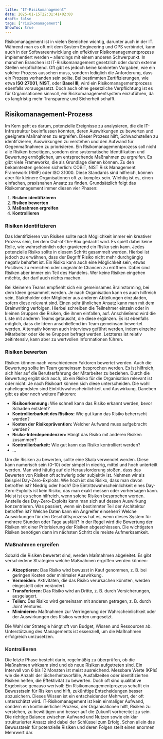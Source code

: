 ```yaml
---
title: "IT-Risikomanagement"
date: 2025-01-15T22:31:41+02:00
draft: false
tags: ["risikomanagement"]
ShowToc: true
---
```


Risikomanagement ist in vielen Bereichen wichtig, darunter auch in der IT. Während man es oft mit dem System Engineering und OPS verbindet, kann auch in der Softwareentwicklung ein effektiver Risikomanagementprozess implementiert werden – allerdings mit einem anderen Schwerpunkt.  In manchen Branchen ist IT-Risikomanagement gesetzlich oder durch externe Stellen verpflichtend. Oft gibt es jedoch keine konkreten Vorgaben, wie ein solcher Prozess aussehen muss, sondern lediglich die Anforderung, dass ein Prozess vorhanden sein sollte. Bei bestimmten Zertifizierungen, wie etwa **ISO 27001**, **NIST**, oder **Basel III**, wird ein Risikomanagementprozess ebenfalls vorausgesetzt. Doch auch ohne gesetzliche Verpflichtung ist es für Organisationen sinnvoll, ein Risikomanagementsystem einzuführen, da es langfristig mehr Transparenz und Sicherheit schafft.

## Risikomanagement-Prozess
Im Kern geht es darum, potenzielle Ereignisse zu analysieren, die die IT-Infrastruktur beeinflussen könnten, deren Auswirkungen zu bewerten und geeignete Maßnahmen zu ergreifen. Dieser Prozess hilft, Schwachstellen zu identifizieren, Auswirkungen zu verstehen und den Aufwand für Gegenmaßnahmen zu priorisieren. Ein Risikomanagementprozess soll nicht alle Risiken beseitigen, sondern eine systematische Identifikation und Bewertung ermöglichen, um entsprechende Maßnahmen zu ergreifen. Es gibt viele Frameworks, die als Grundlage dienen können. Zu den bekanntesten gehören sicherlich: COBIT, NIST Risk Management Framework (RMF) oder ISO 31000. Diese Standards sind hilfreich, können aber für kleinere Organisationen oft zu komplex sein. Wichtig ist es, einen einfachen, praxisnahen Ansatz zu finden. Grundsätzlich folgt das Risikomanagement immer diesen vier  Phasen:  
1. **Risiken identifizieren**  
2. **Risiken bewerten**  
3. **Maßnahmen ergreifen**  
4. **Kontrollieren**  

### Risiken identifizieren  
Das Identifizieren von Risiken sollte nach Möglichkeit immer ein kreativer Prozess sein, bei dem Out-of-the-Box gedacht wird. Es spielt dabei keine Rolle, wie wahrscheinlich oder gravierend ein Risiko sein kann. Jedes potenzielle Risiko sollte in diesem Schritt gesammelt werden. Hierbei ist jedoch zu erwähnen, dass der Begriff Risiko nicht mehr durchgängig negativ behaftet ist. Ein Risiko kann auch eine Möglichkeit sein, etwas Positives zu erreichen oder ungeahnte Chancen zu eröffnen. Dabei sind Risiken aber immer ein Teil des Handelns. Wer keine Risiken eingehen möchte, der darf auch nichts machen.

Bei kleineren Teams empfiehlt sich ein gemeinsames Brainstorming, bei dem Ideen gesammelt werden. Je nach Organisation kann es auch hilfreich sein, Stakeholder oder Mitglieder aus anderen Abteilungen einzuladen, sofern diese relevant sind. Einen sehr ähnlichen Ansatz kann man mit dem Brainwriting verfolgen. Hierbei schreiben die Teilnehmer einzeln oder in kleinen Gruppen die Risiken, die ihnen einfallen, auf. Anschließend wird die Liste mit anderen Teams getauscht, die diese ergänzen. Es ist ebenfalls möglich, dass die Ideen anschließend im Team gemeinsam bewertet werden. Alternativ können auch Interviews geführt werden, indem einzelne Mitarbeiter oder kleine Gruppen befragt werden. Letzteres ist relativ zeitintensiv, kann aber zu wertvollen Informationen führen.


### Risiken bewerten  
Risiken können nach verschiedenen Faktoren bewertet werden. Auch die Bewertung sollte im Team gemeinsam besprochen werden. Es ist hilfreich, sich hier auf die Berufserfahrung der Mitarbeiter zu beziehen. Durch die Bewertung ergibt sich auch, ob ein Risiko für die Organisation relevant ist oder nicht. Je nach Risikoart können sich diese unterscheiden. Die wohl naheliegendsten sind Eintrittswahrscheinlichkeit und Auswirkung. Daneben gibt es aber noch weitere Faktoren:  
- **Risikoerkennung:** Wie schnell kann das Risiko erkannt werden, bevor Schaden entsteht?  
- **Kontrollierbarkeit des Risikos:** Wie gut kann das Risiko beherrscht werden?  
- **Kosten der Risikoprävention:** Welcher Aufwand muss aufgebracht werden?  
- **Risiko-Interdependenzen:** Hängt das Risiko mit anderen Risiken zusammen?  
- **Kontrollierbarkeit:** Wie gut kann das Risiko kontrolliert werden?  
- ...  

Um die Risiken zu bewerten, sollte eine Skala verwendet werden. Diese kann numerisch sein (0–10) oder simpel in niedrig, mittel und hoch unterteilt werden. Man wird häufig auf die Herausforderung stoßen, dass das Bewerten von Risiken oft schwierig oder subjektiv ist. Nehmen wir als Beispiel Day-Zero-Exploits: Wie hoch ist das Risiko, dass man davon betroffen ist? Niedrig oder hoch? Die Eintrittswahrscheinlichkeit eines Day-Zero-Exploits ist kein Risiko, das man exakt messen oder vorhersagen kann. Meist ist es schon hilfreich, wenn solche Risiken besprochen werden. Anstelle des Day-Zero-Exploits kann man sich auf dessen Auswirkung konzentrieren. Was passiert, wenn ein bestimmter Teil der Architektur betroffen ist? Welche Daten kann ein Angreifer einsehen? Welche Auswirkungen für den Geschäftsprozess hat es, wenn dieses System für mehrere Stunden oder Tage ausfällt? In der Regel wird die Bewertung der Risiken mit einer Priorisierung der Risiken abgeschlossen. Die wichtigsten Risiken benötigen dann im nächsten Schritt die meiste Aufmerksamkeit.


### Maßnahmen ergreifen  
Sobald die Risiken bewertet sind, werden Maßnahmen abgeleitet. Es gibt verschiedene Strategien welche Maßnahmen ergriffen werden können:
- **Akzeptieren:** Das Risiko wird bewusst in Kauf genommen, z. B. bei geringen Kosten oder minimaler Auswirkung.  
- **Vermeiden:** Aktivitäten, die das Risiko verursachen könnten, werden eingestellt oder verändert.  
- **Transferieren:** Das Risiko wird an Dritte, z. B. durch Versicherungen, ausgelagert.  
- **Teilen:** Das Risiko wird gemeinsam mit anderen getragen, z. B. durch Joint Ventures.  
- **Minimieren:** Maßnahmen zur Verringerung der Wahrscheinlichkeit oder der Auswirkungen des Risikos werden umgesetzt.  

Die Wahl der Strategie hängt oft von Budget, Wissen und Ressourcen ab. Unterstützung des Managements ist essenziell, um die Maßnahmen erfolgreich umzusetzen.

### Kontrollieren  
Die letzte Phase besteht darin, regelmäßig zu überprüfen, ob die Maßnahmen wirksam sind und ob neue Risiken aufgetreten sind. Ein Intervall von 6 bis 12 Monaten ist meist ausreichend. Messbare Werte (KPIs) wie die Anzahl der Sicherheitsvorfälle, Ausfallzeiten oder identifizierten Risiken helfen, die Effektivität zu bewerten. Doch oft sind qualitative Ergebnisse genauso wertvoll: Ein Risikomanagementprozess schafft ein Bewusstsein für Risiken und hilft, zukünftige Entscheidungen besser abzusichern. Dieses Wissen ist ein entscheidender Mehrwert, der oft unterschätzt wird. IT-Risikomanagement ist kein einmaliger Aufwand, sondern ein kontinuierlicher Prozess, der Organisationen hilft, Risiken zu verstehen, zu bewältigen und besser auf die Zukunft vorbereitet zu sein. Die richtige Balance zwischen Aufwand und Nutzen sowie ein klar strukturierter Ansatz sind dabei der Schlüssel zum Erfolg. Schon allein das Bewusstsein für potenzielle Risiken und deren Folgen stellt einen enormen Mehrwert dar.
